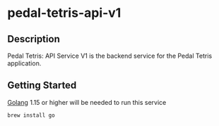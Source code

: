 # pedal-tetris-api-v1

## Description

Pedal Tetris: API Service V1 is the backend service for the Pedal Tetris application.

## Getting Started

[Golang](https://golang.org/) 1.15 or higher will be needed to run this service

```
brew install go
```

